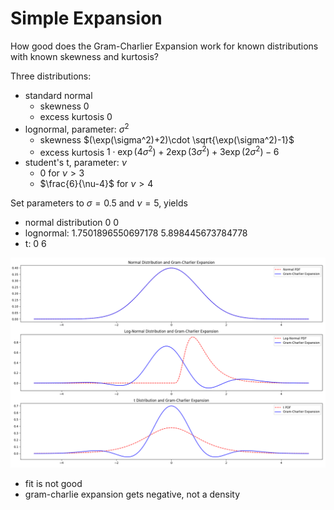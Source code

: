 # Simple Expansion
How good does the Gram-Charlier Expansion work for known distributions with known skewness and kurtosis?

Three distributions:
- standard normal
    - skewness 0
    - excess kurtosis 0
- lognormal, parameter: $\sigma^2$
    - skewness $(\exp(\sigma^2)+2)\cdot \sqrt{\exp(\sigma^2)-1}$
    - excess kurtosis $1\cdot\exp(4\sigma^2)+2\exp(3\sigma^2)+3\exp(2\sigma^2)-6$
- student's t, parameter: $\nu$
    - 0 for $\nu>3$
    - $\frac{6}{\nu-4}$ for $\nu>4$

Set parameters to $\sigma=0.5$ and $\nu=5$, yields
- normal distribution 0 0
- lognormal: 1.7501896550697178 5.898445673784778
- t: 0 6

![alt text](simple_expansion.png)
- fit is not good
- gram-charlie expansion gets negative, not a density